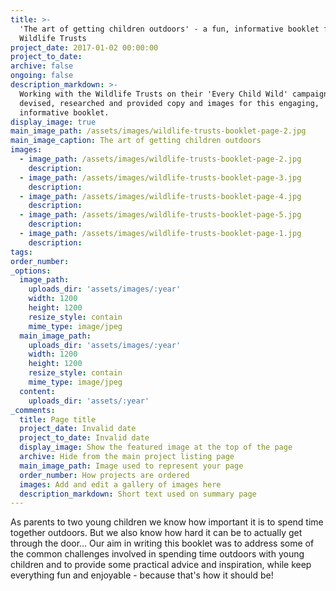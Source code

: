 ```yaml
---
title: >-
  'The art of getting children outdoors' - a fun, informative booklet for the
  Wildlife Trusts
project_date: 2017-01-02 00:00:00
project_to_date:
archive: false
ongoing: false
description_markdown: >-
  Working with the Wildlife Trusts on their 'Every Child Wild' campaign we
  devised, researched and provided copy and images for this engaging,
  informative booklet.
display_image: true
main_image_path: /assets/images/wildlife-trusts-booklet-page-2.jpg
main_image_caption: The art of getting children outdoors
images:
  - image_path: /assets/images/wildlife-trusts-booklet-page-2.jpg
    description:
  - image_path: /assets/images/wildlife-trusts-booklet-page-3.jpg
    description:
  - image_path: /assets/images/wildlife-trusts-booklet-page-4.jpg
    description:
  - image_path: /assets/images/wildlife-trusts-booklet-page-5.jpg
    description:
  - image_path: /assets/images/wildlife-trusts-booklet-page-1.jpg
    description:
tags:
order_number:
_options:
  image_path:
    uploads_dir: 'assets/images/:year'
    width: 1200
    height: 1200
    resize_style: contain
    mime_type: image/jpeg
  main_image_path:
    uploads_dir: 'assets/images/:year'
    width: 1200
    height: 1200
    resize_style: contain
    mime_type: image/jpeg
  content:
    uploads_dir: 'assets/:year'
_comments:
  title: Page title
  project_date: Invalid date
  project_to_date: Invalid date
  display_image: Show the featured image at the top of the page
  archive: Hide from the main project listing page
  main_image_path: Image used to represent your page
  order_number: How projects are ordered
  images: Add and edit a gallery of images here
  description_markdown: Short text used on summary page
---
```


As parents to two young children we know how important it is to spend time together outdoors. But we also know how hard it can be to actually get through the door… Our aim in writing this booklet was to address some of the common challenges involved in spending time outdoors with young children and to provide some practical advice and inspiration, while keep everything fun and enjoyable - because that's how it should be!